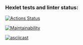 ### Hexlet tests and linter status:

[![Actions Status](https://github.com/elen-oz/frontend-project-lvl1/workflows/hexlet-check/badge.svg)](https://github.com/elen-oz/frontend-project-lvl1/actions)

[![Maintainability](https://api.codeclimate.com/v1/badges/a99a88d28ad37a79dbf6/maintainability)](https://codeclimate.com/github/codeclimate/codeclimate/maintainability)

[![asciicast](https://asciinema.org/a/dINm1rGOXU9avf0Wrvn4U4GeS.svg)](https://asciinema.org/a/dINm1rGOXU9avf0Wrvn4U4GeS)
